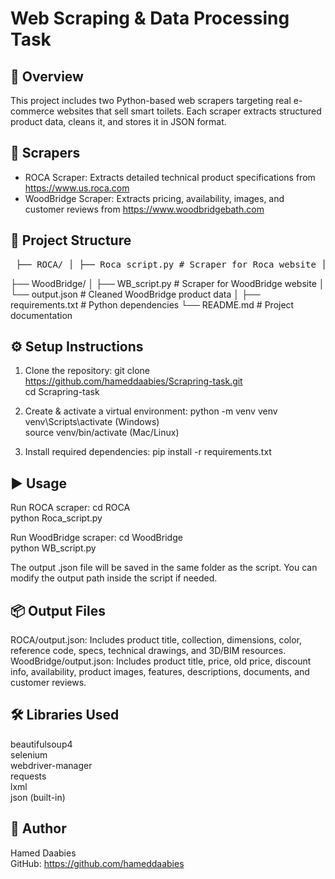 # Web Scraping & Data Processing Task

## 📌 Overview
This project includes two Python-based web scrapers targeting real e-commerce websites that sell smart toilets. Each scraper extracts structured product data, cleans it, and stores it in JSON format.

## 🧠 Scrapers
- ROCA Scraper: Extracts detailed technical product specifications from https://www.us.roca.com  
- WoodBridge Scraper: Extracts pricing, availability, images, and customer reviews from https://www.woodbridgebath.com

## 📁 Project Structure
<pre> ├── ROCA/ │ ├── Roca_script.py # Scraper for Roca website │ └── output.json # Cleaned Roca product data │ </pre>
 </pre> ├── WoodBridge/ │ ├── WB_script.py # Scraper for WoodBridge website │ └── output.json # Cleaned WoodBridge product data │ ├── requirements.txt # Python dependencies └── README.md # Project documentation </code> </pre>

## ⚙️ Setup Instructions

1. Clone the repository:
git clone https://github.com/hameddaabies/Scrapring-task.git  
cd Scrapring-task

2. Create & activate a virtual environment:
python -m venv venv  
venv\Scripts\activate  (Windows)  
source venv/bin/activate (Mac/Linux)

3. Install required dependencies:
pip install -r requirements.txt

## ▶️ Usage

Run ROCA scraper:
cd ROCA  
python Roca_script.py

Run WoodBridge scraper:
cd WoodBridge  
python WB_script.py

The output .json file will be saved in the same folder as the script. You can modify the output path inside the script if needed.

## 📦 Output Files
ROCA/output.json: Includes product title, collection, dimensions, color, reference code, specs, technical drawings, and 3D/BIM resources.  
WoodBridge/output.json: Includes product title, price, old price, discount info, availability, product images, features, descriptions, documents, and customer reviews.

## 🛠️ Libraries Used
beautifulsoup4  
selenium  
webdriver-manager  
requests  
lxml  
json (built-in)

## 👤 Author
Hamed Daabies  
GitHub: https://github.com/hameddaabies
